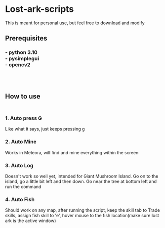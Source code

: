 # Lost-ark-scripts
 This is meant for personal use, but feel free to download and modify

## Prerequisites<br>

<h3>
- python 3.10<br>
- pysimplegui<br>
- opencv2<br>
</h3>
<br><br>

## How to use<br><br>

### 1. Auto press G

Like what it says, just keeps pressing g<br>

### 2. Auto Mine

Works in Meteora, will find and mine everything within the screen

### 3. Auto Log

Doesn't work so well yet, intended for Giant Mushroom Island.  Go on to the island, go a little bit left and then down.  Go near the tree at bottom left and run the command

### 4. Auto Fish

Should work on any map, after running the script, keep the skill tab to Trade skills, assign fish skill to 'e', hover mouse to the fish location(make sure lost ark is the active window)